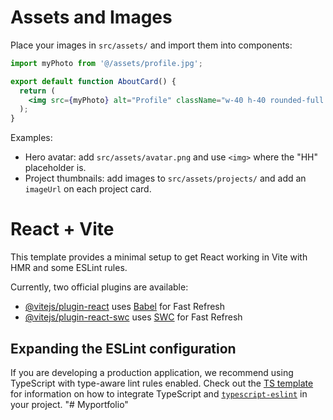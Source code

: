 # Assets and Images

Place your images in `src/assets/` and import them into components:

```jsx
import myPhoto from '@/assets/profile.jpg';

export default function AboutCard() {
  return (
    <img src={myPhoto} alt="Profile" className="w-40 h-40 rounded-full object-cover" />
  );
}
```

Examples:
- Hero avatar: add `src/assets/avatar.png` and use `<img>` where the "HH" placeholder is.
- Project thumbnails: add images to `src/assets/projects/` and add an `imageUrl` on each project card.
# React + Vite

This template provides a minimal setup to get React working in Vite with HMR and some ESLint rules.

Currently, two official plugins are available:

- [@vitejs/plugin-react](https://github.com/vitejs/vite-plugin-react/blob/main/packages/plugin-react) uses [Babel](https://babeljs.io/) for Fast Refresh
- [@vitejs/plugin-react-swc](https://github.com/vitejs/vite-plugin-react/blob/main/packages/plugin-react-swc) uses [SWC](https://swc.rs/) for Fast Refresh

## Expanding the ESLint configuration

If you are developing a production application, we recommend using TypeScript with type-aware lint rules enabled. Check out the [TS template](https://github.com/vitejs/vite/tree/main/packages/create-vite/template-react-ts) for information on how to integrate TypeScript and [`typescript-eslint`](https://typescript-eslint.io) in your project.
"# Myportfolio" 
